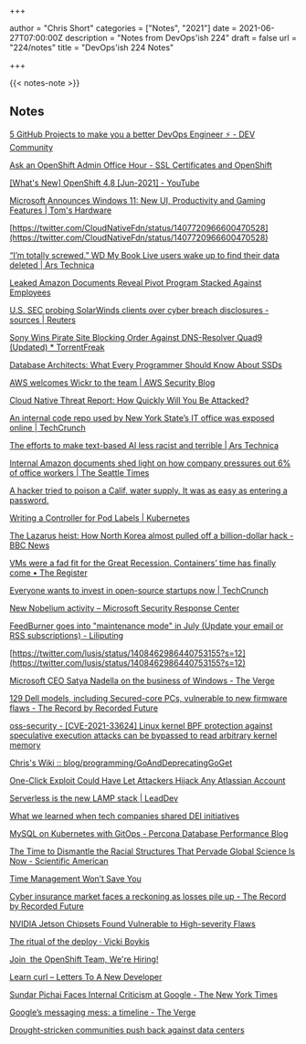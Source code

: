 +++

author = "Chris Short"
categories = ["Notes", "2021"]
date = 2021-06-27T07:00:00Z
description = "Notes from DevOps'ish 224"
draft = false
url = "224/notes"
title = "DevOps'ish 224 Notes"

+++

{{< notes-note >}}

## Notes

[5 GitHub Projects to make you a better DevOps Engineer ⚡ - DEV Community](https://dev.to/ankit01oss/5-github-projects-to-make-you-a-better-devops-engineer-2fkl)

[Ask an OpenShift Admin Office Hour - SSL Certificates and OpenShift](https://www.openshift.com/blog/ask-an-openshift-admin-office-hour-ssl-certificates-and-openshift)

[[What's New] OpenShift 4.8 [Jun-2021] - YouTube](https://www.youtube.com/watch?v=fhL36ql_sqQ)

[Microsoft Announces Windows 11: New UI, Productivity and Gaming Features | Tom's Hardware](https://www.tomshardware.com/news/windows-11-announcement-features)

[https://twitter.com/CloudNativeFdn/status/1407720966600470528](https://twitter.com/CloudNativeFdn/status/1407720966600470528)

[“I’m totally screwed.” WD My Book Live users wake up to find their data deleted | Ars Technica](https://arstechnica.com/gadgets/2021/06/mass-data-wipe-in-my-book-devices-prompts-warning-from-western-digital/)

[Leaked Amazon Documents Reveal Pivot Program Stacked Against Employees](https://www.businessinsider.com/amazon-pivot-performance-improvement-program-do-not-hire-list-2021-6?utm_source=reddit.com)

[U.S. SEC probing SolarWinds clients over cyber breach disclosures -sources | Reuters](https://www.reuters.com/technology/us-sec-official-says-agency-has-begun-probe-cyber-breach-by-solarwinds-2021-06-21/?utm_source=reddit.com)

[Sony Wins Pirate Site Blocking Order Against DNS-Resolver Quad9 (Updated) * TorrentFreak](https://torrentfreak.com/sony-wins-pirate-site-blocking-order-against-dns-resolver-quad9-210621/)

[Database Architects: What Every Programmer Should Know About SSDs](https://databasearchitects.blogspot.com/2021/06/what-every-programmer-should-know-about.html)

[AWS welcomes Wickr to the team | AWS Security Blog](https://aws.amazon.com/blogs/security/aws-welcomes-wickr-to-the-team/)

[Cloud Native Threat Report: How Quickly Will You Be Attacked?](https://blog.aquasec.com/threat-report-cloud-native)

[An internal code repo used by New York State’s IT office was exposed online | TechCrunch](https://techcrunch.com/2021/06/24/an-internal-code-repo-used-by-new-york-states-it-office-was-exposed-online/)

[The efforts to make text-based AI less racist and terrible | Ars Technica](https://arstechnica.com/science/2021/06/the-efforts-to-make-text-based-ai-less-racist-and-terrible/)

[Internal Amazon documents shed light on how company pressures out 6% of office workers | The Seattle Times](https://www.seattletimes.com/business/amazon/internal-amazon-documents-shed-light-on-how-company-pressures-out-6-of-office-workers/)

[A hacker tried to poison a Calif. water supply. It was as easy as entering a password.](https://www.nbcnews.com/tech/security/hacker-tried-poison-calif-water-supply-was-easy-entering-password-rcna1206)

[Writing a Controller for Pod Labels | Kubernetes](https://kubernetes.io/blog/2021/06/21/writing-a-controller-for-pod-labels/)

[The Lazarus heist: How North Korea almost pulled off a billion-dollar hack - BBC News](https://www.bbc.com/news/stories-57520169)

[VMs were a fad fit for the Great Recession. Containers’ time has finally come • The Register](https://www.theregister.com/2021/06/21/containers_vs_vm_for_mon/)

[Everyone wants to invest in open-source startups now | TechCrunch](https://techcrunch.com/2021/06/26/2170552/)

[New Nobelium activity – Microsoft Security Response Center](https://msrc-blog.microsoft.com/2021/06/25/new-nobelium-activity/)

[FeedBurner goes into "maintenance mode" in July (Update your email or RSS subscriptions) - Liliputing](https://liliputing.com/2021/06/feedburner-goes-into-maintenance-mode-in-july-update-your-email-or-rss-subscriptions.html)

[https://twitter.com/lusis/status/1408462986440753155?s=12](https://twitter.com/lusis/status/1408462986440753155?s=12)

[Microsoft CEO Satya Nadella on the business of Windows - The Verge](https://www.theverge.com/22549385/microsoft-satya-nadella-interview-windows-11-decoder?scrolla=5eb6d68b7fedc32c19ef33b4)

[129 Dell models, including Secured-core PCs, vulnerable to new firmware flaws - The Record by Recorded Future](https://therecord.media/129-dell-models-including-secured-core-pcs-vulnerable-to-new-firmware-flaws/)

[oss-security - [CVE-2021-33624] Linux kernel BPF protection against speculative execution attacks can be bypassed to read arbitrary kernel memory](https://www.openwall.com/lists/oss-security/2021/06/21/1)

[Chris's Wiki :: blog/programming/GoAndDeprecatingGoGet](https://utcc.utoronto.ca/~cks/space/blog/programming/GoAndDeprecatingGoGet)

[One-Click Exploit Could Have Let Attackers Hijack Any Atlassian Account](https://thehackernews.com/2021/06/one-click-exploit-could-have-let.html?m=1)

[Serverless is the new LAMP stack | LeadDev](https://leaddev.com/architecture-microservices/serverless-new-lamp-stack)

[What we learned when tech companies shared DEI initiatives](https://www.fastcompany.com/90644963/black-in-tech-data-analysis)

[MySQL on Kubernetes with GitOps - Percona Database Performance Blog](https://www.percona.com/blog/2021/06/23/mysql-on-kubernetes-with-gitops/)

[The Time to Dismantle the Racial Structures That Pervade Global Science Is Now - Scientific American](https://www.scientificamerican.com/article/the-time-to-dismantle-the-racial-structures-that-pervade-global-science-is-now/)

[Time Management Won’t Save You](https://hbr.org/2021/06/time-management-wont-save-you)

[Cyber insurance market faces a reckoning as losses pile up - The Record by Recorded Future](https://therecord.media/cyber-insurance-market-faces-a-reckoning-as-losses-pile-up/)

[NVIDIA Jetson Chipsets Found Vulnerable to High-severity Flaws](https://thehackernews.com/2021/06/nvidia-jetson-chipsets-found-vulnerable.html)

[The ritual of the deploy · Vicki Boykis](https://veekaybee.github.io/2021/06/20/the-ritual-of-the-deploy/)

[Join  the OpenShift Team, We're Hiring!](https://www.openshift.com/blog/join-the-openshift-team-were-hiring)

[Learn curl – Letters To A New Developer](https://letterstoanewdeveloper.com/2021/06/21/learn-curl/)

[Sundar Pichai Faces Internal Criticism at Google - The New York Times](https://www.nytimes.com/2021/06/21/technology/sundar-pichai-google.html?referringSource=articleShare)

[Google’s messaging mess: a timeline - The Verge](https://www.theverge.com/2021/6/21/22538240/google-chat-allo-hangouts-talk-messaging-mess-timeline?scrolla=5eb6d68b7fedc32c19ef33b4)

[Drought-stricken communities push back against data centers](https://www.nbcnews.com/tech/internet/drought-stricken-communities-push-back-against-data-centers-n1271344)
